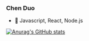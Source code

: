 ### Chen Duo
- 🔭 Javascript, React, Node.js

[![Anurag's GitHub stats](https://github-readme-stats.vercel.app/api?username=TarventChen)](https://github.com/anuraghazra/github-readme-stats)

<!--
**TarventChen/TarventChen** is a ✨ _special_ ✨ repository because its `README.md` (this file) appears on your GitHub profile.

Here are some ideas to get you started:

- 🔭 I’m currently working on ...
- 🌱 I’m currently learning ...
- 👯 I’m looking to collaborate on ...
- 🤔 I’m looking for help with ...
- 💬 Ask me about ...
- 📫 How to reach me: ...
- 😄 Pronouns: ...
- ⚡ Fun fact: ...
-->
